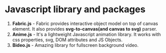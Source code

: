 # Javascript library and packages

1. **Fabric.js** - Fabric provides interactive object model on top of canvas element. It also provides **svg-to-canvas(and canvas to svg)** parser.
2. **Anime.js** - It's a lightweight Javascript animation library. It works with css properties, svg, DOM attributes and JS Objects.
3. **Bideo.js** - Amazing library for fullscreen background video.
